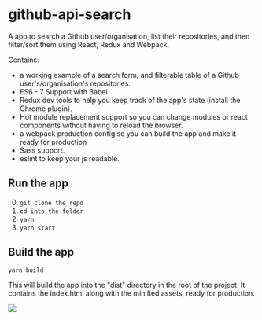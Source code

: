 # github-api-search
A app to search a Github user/organisation, list their repositories, and then filter/sort them using React, Redux and Webpack.

Contains:

* a working example of a search form, and filterable table of a Github user's/organisation's repositories.
* ES6 - 7 Support with Babel.
* Redux dev tools to help you keep track of the app's state (install the Chrome plugin).
* Hot module replacement support so you can change modules or react components without having to reload the browser.
* a webpack production config so you can build the app and make it ready for production
* Sass support.
* eslint to keep your js readable.

## Run the app

0. ```git clone the repo```
0. ```cd into the folder```
0. ```yarn```
0. ```yarn start```

## Build the app
```yarn build```

This will build the app into the "dist" directory in the root of the project. It contains the index.html along with the minified assets, ready for production.

![](http://i.imgur.com/uUg2A3S.png)

